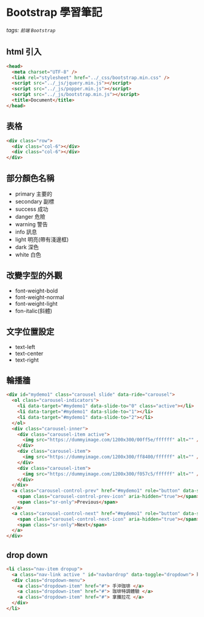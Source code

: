 # Bootstrap 學習筆記

###### tags: `前端` `Bootstrap`

## html 引入

```html
<head>
  <meta charset="UTF-8" />
  <link rel="stylesheet" href="../_css/bootstrap.min.css" />
  <script src="../_js/jquery.min.js"></script>
  <script src="../_js/popper.min.js"></script>
  <script src="../_js/bootstrap.min.js"></script>
  <title>Document</title>
</head>
```

## 表格

```html
<div class="row">
  <div class="col-6"></div>
  <div class="col-6"></div>
</div>
```

## 部分顏色名稱

- primary 主要的
- secondary 副標
- success 成功
- danger 危險
- warning 警告
- info 訊息
- light 明亮(帶有淺邊框)
- dark 深色
- white 白色

## 改變字型的外觀

- font-weight-bold
- font-weight-normal
- font-weight-light
- fon-italic(斜體)

## 文字位置設定

- text-left
- text-center
- text-right

## 輪播牆

```html
<div id="mydemo1" class="carousel slide" data-ride="carousel">
  <ol class="carousel-indicators">
    <li data-target="#mydemo1" data-slide-to="0" class="active"></li>
    <li data-target="#mydemo1" data-slide-to="1"></li>
    <li data-target="#mydemo1" data-slide-to="2"></li>
  </ol>
  <div class="carousel-inner">
    <div class="carousel-item active">
      <img src="https://dummyimage.com/1200x300/00ff5e/ffffff" alt="" />
    </div>
    <div class="carousel-item">
      <img src="https://dummyimage.com/1200x300/ff8400/ffffff" alt="" />
    </div>
    <div class="carousel-item">
      <img src="https://dummyimage.com/1200x300/f057c5/ffffff" alt="" />
    </div>
  </div>
  <a class="carousel-control-prev" href="#mydemo1" role="button" data-slide="prev">
    <span class="carousel-control-prev-icon" aria-hidden="true"></span>
    <span class="sr-only">Previous</span>
  </a>
  <a class="carousel-control-next" href="#mydemo1" role="button" data-slide="next">
    <span class="carousel-control-next-icon" aria-hidden="true"></span>
    <span class="sr-only">Next</span>
  </a>
</div>
```

## drop down

```html
<li class="nav-item dropup">
  <a class="nav-link active " id="navbardrop" data-toggle="dropdown"> 珈琲體驗 </a>
  <div class="dropdown-menu">
    <a class="dropdown-item" href="#"> 手沖珈琲 </a>
    <a class="dropdown-item" href="#"> 珈琲特調體驗 </a>
    <a class="dropdown-item" href="#"> 拿鐵拉花 </a>
  </div>
</li>
```
